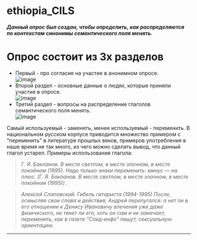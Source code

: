# ethiopia_CILS  
***Данный опрос был создан, чтобы определить, как распределяются по контекстам синонимы семантического поля менять.***  
# Опрос состоит из 3х разделов #  
+ Первый - про согласие на участие в анонимном опросе.   
![image](https://user-images.githubusercontent.com/90916837/134579862-6731627b-1124-42ba-86b6-1b0c60c9185a.png)  
+ Второй раздел - основные данные о людях, которые приняли участие в опросе.   
![image](https://user-images.githubusercontent.com/90916837/134580490-450c7f14-42cf-42d3-a904-fe7e5bfedfbe.png)  
+ Третий раздел - вопросы на распределение глаголов семантического поля менять.   
![image](https://user-images.githubusercontent.com/90916837/134580589-ba6ff39a-7cf6-40a3-845b-c690b38db00b.png)  

 Самый используемый - заменять, менее используемый - переменить. В национальном русском корпусе приводится множество примером с "переменить" в литературе прошлых веков, примеров употребления в наше время не так много, из чего можно сделать вывод, что данный глагол устарел. Примеры использования глагола:    

 > *Г. Я. Бакланов. В месте светлом, в месте злачном, в месте покойном (1995). Надо только знаки переменить: минус ― на плюс. [Г. Я. Бакланов. В месте светлом, в месте злачном, в месте покойном (1995)] .*   

 > *Алексей Слаповский. Гибель гитариста (1994-1995)   После, осмысляя свои слова и действия, Андрей перепугался: а нет ли в его отношении к Денису Ивановичу влечения уже даже физического, не тянет ли его, хоть он сам и не замечает, переменить, как в газете "Спид-инфо" пишут, сексуальную ориентацию.*  
***
